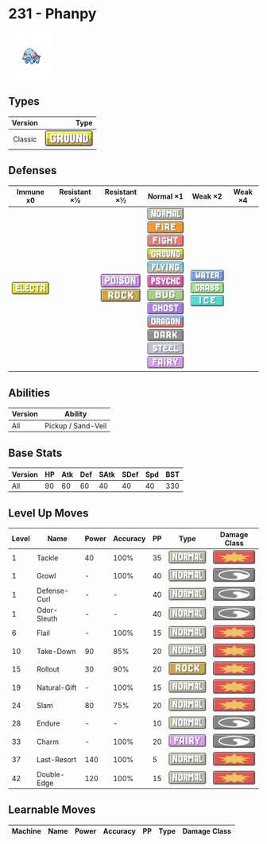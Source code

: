 # 231 - Phanpy

![phanpy](../img/pokemon/231.png)

## Types

| Version | Type                               |
| :-----: | ---------------------------------: |
| Classic | ![ground](../img/types/ground.png) |

## Defenses

| Immune x0                              | Resistant ×¼ | Resistant ×½                                                          | Normal ×1                                                                                                                                                                                                                                                                                                                                                                                                                                                         | Weak ×2                                                                                                | Weak ×4 |
| -------------------------------------- | ------------ | --------------------------------------------------------------------- | ----------------------------------------------------------------------------------------------------------------------------------------------------------------------------------------------------------------------------------------------------------------------------------------------------------------------------------------------------------------------------------------------------------------------------------------------------------------- | ------------------------------------------------------------------------------------------------------ | ------- |
| ![electric](../img/types/electric.png) |              | ![poison](../img/types/poison.png)<br/>![rock](../img/types/rock.png) | ![normal](../img/types/normal.png)<br/>![fire](../img/types/fire.png)<br/>![fighting](../img/types/fighting.png)<br/>![ground](../img/types/ground.png)<br/>![flying](../img/types/flying.png)<br/>![psychic](../img/types/psychic.png)<br/>![bug](../img/types/bug.png)<br/>![ghost](../img/types/ghost.png)<br/>![dragon](../img/types/dragon.png)<br/>![dark](../img/types/dark.png)<br/>![steel](../img/types/steel.png)<br/>![fairy](../img/types/fairy.png) | ![water](../img/types/water.png)<br/>![grass](../img/types/grass.png)<br/>![ice](../img/types/ice.png) |         |

## Abilities

| Version | Ability            |
| ------- | ------------------ |
| All     | Pickup / Sand-Veil |

## Base Stats

| Version | HP | Atk | Def | SAtk | SDef | Spd | BST |
| ------- | -- | --- | --- | ---- | ---- | --- | --- |
| All     | 90 | 60  | 60  | 40   | 40   | 40  | 330 |

## Level Up Moves

| Level | Name         | Power | Accuracy | PP | Type                               | Damage Class                           |
| ----- | ------------ | ----- | -------- | -- | ---------------------------------- | -------------------------------------- |
| 1     | Tackle       | 40    | 100%     | 35 | ![normal](../img/types/normal.png) | ![physical](../img/types/physical.png) |
| 1     | Growl        | -     | 100%     | 40 | ![normal](../img/types/normal.png) | ![status](../img/types/status.png)     |
| 1     | Defense-Curl | -     | -        | 40 | ![normal](../img/types/normal.png) | ![status](../img/types/status.png)     |
| 1     | Odor-Sleuth  | -     | -        | 40 | ![normal](../img/types/normal.png) | ![status](../img/types/status.png)     |
| 6     | Flail        | -     | 100%     | 15 | ![normal](../img/types/normal.png) | ![physical](../img/types/physical.png) |
| 10    | Take-Down    | 90    | 85%      | 20 | ![normal](../img/types/normal.png) | ![physical](../img/types/physical.png) |
| 15    | Rollout      | 30    | 90%      | 20 | ![rock](../img/types/rock.png)     | ![physical](../img/types/physical.png) |
| 19    | Natural-Gift | -     | 100%     | 15 | ![normal](../img/types/normal.png) | ![physical](../img/types/physical.png) |
| 24    | Slam         | 80    | 75%      | 20 | ![normal](../img/types/normal.png) | ![physical](../img/types/physical.png) |
| 28    | Endure       | -     | -        | 10 | ![normal](../img/types/normal.png) | ![status](../img/types/status.png)     |
| 33    | Charm        | -     | 100%     | 20 | ![fairy](../img/types/fairy.png)   | ![status](../img/types/status.png)     |
| 37    | Last-Resort  | 140   | 100%     | 5  | ![normal](../img/types/normal.png) | ![physical](../img/types/physical.png) |
| 42    | Double-Edge  | 120   | 100%     | 15 | ![normal](../img/types/normal.png) | ![physical](../img/types/physical.png) |

## Learnable Moves

| Machine | Name | Power | Accuracy | PP | Type | Damage Class |
| ------- | ---- | ----- | -------- | -- | ---- | ------------ |